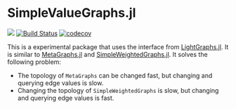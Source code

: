 # SimpleValueGraphs.jl
![](https://img.shields.io/badge/lifecycle-experimental-orange.svg)
[![Build Status](https://travis-ci.org/simonschoelly/SimpleValueGraphs.jl.svg?branch=master)](https://travis-ci.org/simonschoelly/SimpleValueGraphs.jl)
[![codecov](https://codecov.io/gh/simonschoelly/SimpleValueGraphs.jl/branch/master/graph/badge.svg)](https://codecov.io/gh/simonschoelly/SimpleValueGraphs.jl)



This is a experimental package that uses the interface from [LightGraphs.jl](https://github.com/JuliaGraphs/LightGraphs.jl).
It is similar to [MetaGraphs.jl](https://github.com/JuliaGraphs/MetaGraphs.jl) and [SimpleWeightedGraphs.jl](https://github.com/JuliaGraphs/SimpleWeightedGraphs.jl).
It solves the following problem:
- The topology of `MetaGraphs` can be changed fast, but changing and querying edge values is slow.
- Changing the topology of `SimpleWeightedGraphs` is slow, but changing and querying edge values is fast.

